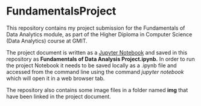 # FundamentalsProject
This repository contains my project submission for the Fundamentals of Data Analytics module, as part of the Higher Diploma in Computer Science (Data Analytics) course at GMIT.

The project document is written as a [Jupyter Notebook](https://jupyter.org/) and saved in this repository as **Fundamentals of Data Analysis Project.ipynb.** In order to run the project Notebook it needs to be saved locally as a .ipynb file and accessed from the command line using the command *jupyter notebook* which will open it in a web browser tab.

The repository also contains some image files in a folder named **img** that have been linked in the project document.
